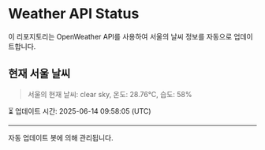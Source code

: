 
# Weather API Status

이 리포지토리는 OpenWeather API를 사용하여 서울의 날씨 정보를 자동으로 업데이트합니다.

## 현재 서울 날씨
> 서울의 현재 날씨: clear sky, 온도: 28.76°C, 습도: 58%

⏳ 업데이트 시간: 2025-06-14 09:58:05 (UTC)

---
자동 업데이트 봇에 의해 관리됩니다.
